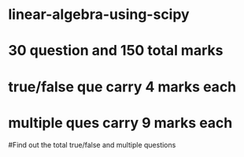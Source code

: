 # linear-algebra-using-scipy

# 30 question and 150 total marks
# true/false que carry 4 marks each
# multiple ques carry 9 marks each
#Find out the total true/false and multiple questions 
